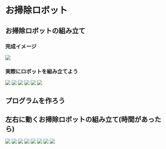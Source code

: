 # お掃除ロボット

## お掃除ロボットの組み立て

### 完成イメージ
<img src="../img/clean_up_robot_pic/1.png">

### 実際にロボットを組み立てよう
<img src="../img/clean_up_robot_pic/2.png">
<img src="../img/clean_up_robot_pic/3.png">
<img src="../img/clean_up_robot_pic/4.png">
<img src="../img/clean_up_robot_pic/5.png">
<img src="../img/clean_up_robot_pic/6.png">
<img src="../img/clean_up_robot_pic/7.png">

## プログラムを作ろう


## 左右に動くお掃除ロボットの組み立て(時間があったら)


<img src="../img/clean_up_robot_pic/8.png">
<img src="../img/clean_up_robot_pic/9.png">
<img src="../img/clean_up_robot_pic/10.png">
<img src="../img/clean_up_robot_pic/11.png">
<img src="../img/clean_up_robot_pic/12.png">
<img src="../img/clean_up_robot_pic/13.png">
<img src="../img/clean_up_robot_pic/14.png">
<img src="../img/clean_up_robot_pic/15.png">

